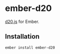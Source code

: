 # ember-d20

[d20.js](https://www.npmjs.com/package/d20) for Ember.

## Installation

`ember install ember-d20`
